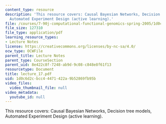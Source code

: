 ```yaml
---
content_type: resource
description: 'This resource covers: Causal Bayesian Networks, Decision tree models,
  Automated Experiment Design (active learning).'
file: /courses/7-90j-computational-functional-genomics-spring-2005/1d0c6d2cbcc44471422a9b52869fb95b_lecture_17.pdf
file_size: 127310
file_type: application/pdf
learning_resource_types:
- Lecture Notes
license: https://creativecommons.org/licenses/by-nc-sa/4.0/
ocw_type: OCWFile
parent_title: Lecture Notes
parent_type: CourseSection
parent_uid: 8e422c8f-7248-ab9d-9c08-c848e8f61f13
resourcetype: Document
title: lecture_17.pdf
uid: 1d0c6d2c-bcc4-4471-422a-9b52869fb95b
video_files:
  video_thumbnail_file: null
video_metadata:
  youtube_id: null
---
```

This resource covers: Causal Bayesian Networks, Decision tree models, Automated Experiment Design (active learning).